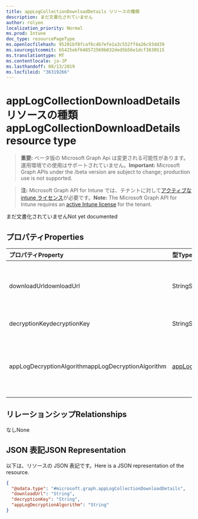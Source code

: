 ```yaml
---
title: appLogCollectionDownloadDetails リソースの種類
description: まだ文書化されていません
author: rolyon
localization_priority: Normal
ms.prod: Intune
doc_type: resourcePageType
ms.openlocfilehash: 95201bf8fcaf6c4b7efe1a3c552ff4a26c93dd39
ms.sourcegitcommit: b5425ebf648572569b032ded5b56e1dcf3830515
ms.translationtype: MT
ms.contentlocale: ja-JP
ms.lasthandoff: 08/13/2019
ms.locfileid: "36319266"
---
```

# <a name="applogcollectiondownloaddetails-resource-type"></a><span data-ttu-id="d592c-103">appLogCollectionDownloadDetails リソースの種類</span><span class="sxs-lookup"><span data-stu-id="d592c-103">appLogCollectionDownloadDetails resource type</span></span>

> <span data-ttu-id="d592c-104">**重要:** ベータ版の Microsoft Graph Api は変更される可能性があります。運用環境での使用はサポートされていません。</span><span class="sxs-lookup"><span data-stu-id="d592c-104">**Important:** Microsoft Graph APIs under the /beta version are subject to change; production use is not supported.</span></span>

> <span data-ttu-id="d592c-105">**注:** Microsoft Graph API for Intune では、テナントに対して[アクティブな intune ライセンス](https://go.microsoft.com/fwlink/?linkid=839381)が必要です。</span><span class="sxs-lookup"><span data-stu-id="d592c-105">**Note:** The Microsoft Graph API for Intune requires an [active Intune license](https://go.microsoft.com/fwlink/?linkid=839381) for the tenant.</span></span>

<span data-ttu-id="d592c-106">まだ文書化されていません</span><span class="sxs-lookup"><span data-stu-id="d592c-106">Not yet documented</span></span>

## <a name="properties"></a><span data-ttu-id="d592c-107">プロパティ</span><span class="sxs-lookup"><span data-stu-id="d592c-107">Properties</span></span>
|<span data-ttu-id="d592c-108">プロパティ</span><span class="sxs-lookup"><span data-stu-id="d592c-108">Property</span></span>|<span data-ttu-id="d592c-109">型</span><span class="sxs-lookup"><span data-stu-id="d592c-109">Type</span></span>|<span data-ttu-id="d592c-110">説明</span><span class="sxs-lookup"><span data-stu-id="d592c-110">Description</span></span>|
|:---|:---|:---|
|<span data-ttu-id="d592c-111">downloadUrl</span><span class="sxs-lookup"><span data-stu-id="d592c-111">downloadUrl</span></span>|<span data-ttu-id="d592c-112">String</span><span class="sxs-lookup"><span data-stu-id="d592c-112">String</span></span>|<span data-ttu-id="d592c-113">完成した、完了した処理のための SAS Url をダウンロードする</span><span class="sxs-lookup"><span data-stu-id="d592c-113">Download SAS Url for completed AppLogUploadRequest</span></span>|
|<span data-ttu-id="d592c-114">decryptionKey</span><span class="sxs-lookup"><span data-stu-id="d592c-114">decryptionKey</span></span>|<span data-ttu-id="d592c-115">String</span><span class="sxs-lookup"><span data-stu-id="d592c-115">String</span></span>|<span data-ttu-id="d592c-116">DecryptionKey as string</span><span class="sxs-lookup"><span data-stu-id="d592c-116">DecryptionKey as string</span></span>|
|<span data-ttu-id="d592c-117">appLogDecryptionAlgorithm</span><span class="sxs-lookup"><span data-stu-id="d592c-117">appLogDecryptionAlgorithm</span></span>|[<span data-ttu-id="d592c-118">appLogDecryptionAlgorithm</span><span class="sxs-lookup"><span data-stu-id="d592c-118">appLogDecryptionAlgorithm</span></span>](../resources/intune-devices-applogdecryptionalgorithm.md)|<span data-ttu-id="d592c-119">コンテンツの DecryptionAlgorithm。</span><span class="sxs-lookup"><span data-stu-id="d592c-119">DecryptionAlgorithm for Content.</span></span> <span data-ttu-id="d592c-120">可能な値は`aes256`次のとおりです。</span><span class="sxs-lookup"><span data-stu-id="d592c-120">Possible values are: `aes256`.</span></span>|

## <a name="relationships"></a><span data-ttu-id="d592c-121">リレーションシップ</span><span class="sxs-lookup"><span data-stu-id="d592c-121">Relationships</span></span>
<span data-ttu-id="d592c-122">なし</span><span class="sxs-lookup"><span data-stu-id="d592c-122">None</span></span>

## <a name="json-representation"></a><span data-ttu-id="d592c-123">JSON 表記</span><span class="sxs-lookup"><span data-stu-id="d592c-123">JSON Representation</span></span>
<span data-ttu-id="d592c-124">以下は、リソースの JSON 表記です。</span><span class="sxs-lookup"><span data-stu-id="d592c-124">Here is a JSON representation of the resource.</span></span>
<!-- {
  "blockType": "resource",
  "@odata.type": "microsoft.graph.appLogCollectionDownloadDetails"
}
-->
``` json
{
  "@odata.type": "#microsoft.graph.appLogCollectionDownloadDetails",
  "downloadUrl": "String",
  "decryptionKey": "String",
  "appLogDecryptionAlgorithm": "String"
}
```



